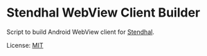 
# Stendhal WebView Client Builder

Script to build Android WebView client for [Stendhal](https://stendhalgame.org/).

License: [MIT](LICENSE.txt)
